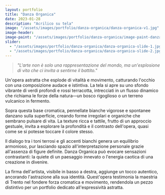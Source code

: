 ```yaml
---
layout: portfolio
title: "Danza Organica"
date: 2023-01-28
description: "Acrilico su tela"
image: "/assets/images/portfolio/danza-organica/danza-organica-v1.jpg"
image-header:
image-paint: "/assets/images/portfolio/danza-organica/image-paint-danza-organica-v1.jpg"
slider:
  - "/assets/images/portfolio/danza-organica/danza-organica-slide-1.jpg"
  - "/assets/images/portfolio/danza-organica/danza-organica-slide-2.jpg"
---
```


> *"L'arte non è solo una rappresentazione del mondo, ma un'esplosione di vita che ci invita a sentirne il battito."*

Un'opera astratta che esplode di vitalità e movimento, catturando l'occhio con una composizione audace e istintiva. La tela si apre su uno sfondo vibrante di verdi profondi e rossi terracotta, intrecciati in un flusso dinamico che richiama le forze della natura—un bosco rigoglioso o un terreno vulcanico in fermento. 

Sopra questa base cromatica, pennellate bianche vigorose e spontanee danzano sulla superficie, creando forme irregolari e organiche che sembrano pulsare di vita. La texture ricca e tattile, frutto di un approccio gestuale, invita a esplorare la profondità e il contrasto dell'opera, quasi come se si potesse toccare il colore stesso.

Il dialogo tra i toni terrosi e gli accenti bianchi genera un equilibrio armonioso, pur lasciando spazio all'interpretazione personale grazie all'assenza di figure definite. Danza Organica può evocare sensazioni contrastanti: la quiete di un paesaggio innevato o l'energia caotica di una creazione in divenire. 

La firma dell'artista, visibile in basso a destra, aggiunge un tocco autentico, ancorando l'astrazione alla sua identità. Quest'opera testimonia la maestria di Trento nel fondere forza cromatica e movimento, rendendola un pezzo distintivo per un portfolio dedicato all'espressività astratta.
